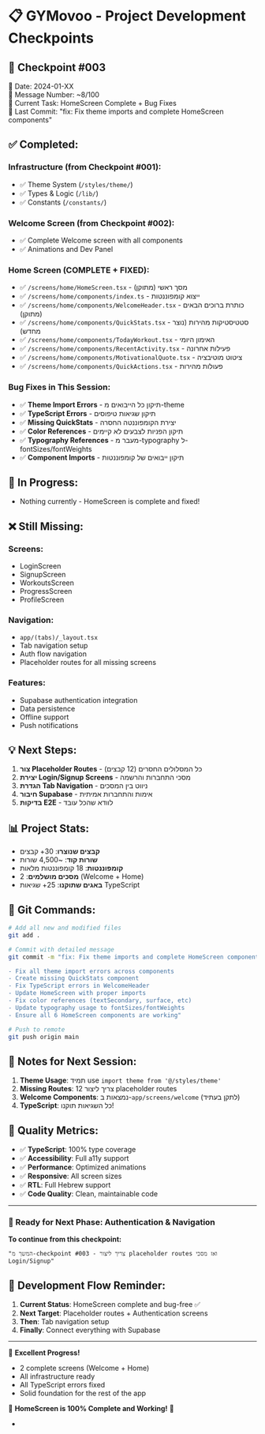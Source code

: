 # 📋 GYMovoo - Project Development Checkpoints

## 🔄 Checkpoint #003

📅 Date: 2024-01-XX  
💬 Message Number: ~8/100  
🎯 Current Task: HomeScreen Complete + Bug Fixes  
📝 Last Commit: "fix: Fix theme imports and complete HomeScreen components"

## ✅ Completed:

### Infrastructure (from Checkpoint #001):

- ✅ Theme System (`/styles/theme/`)
- ✅ Types & Logic (`/lib/`)
- ✅ Constants (`/constants/`)

### Welcome Screen (from Checkpoint #002):

- ✅ Complete Welcome screen with all components
- ✅ Animations and Dev Panel

### Home Screen (COMPLETE + FIXED):

- ✅ `/screens/home/HomeScreen.tsx` - מסך ראשי (מתוקן)
- ✅ `/screens/home/components/index.ts` - ייצוא קומפוננטות
- ✅ `/screens/home/components/WelcomeHeader.tsx` - כותרת ברוכים הבאים (מתוקן)
- ✅ `/screens/home/components/QuickStats.tsx` - סטטיסטיקות מהירות (נוצר מחדש)
- ✅ `/screens/home/components/TodayWorkout.tsx` - האימון היומי
- ✅ `/screens/home/components/RecentActivity.tsx` - פעילות אחרונה
- ✅ `/screens/home/components/MotivationalQuote.tsx` - ציטוט מוטיבציה
- ✅ `/screens/home/components/QuickActions.tsx` - פעולות מהירות

### Bug Fixes in This Session:

- ✅ **Theme Import Errors** - תיקון כל הייבואים מ-theme
- ✅ **TypeScript Errors** - תיקון שגיאות טיפוסים
- ✅ **Missing QuickStats** - יצירת הקומפוננטה החסרה
- ✅ **Color References** - תיקון הפניות לצבעים לא קיימים
- ✅ **Typography References** - מעבר מ-typography ל-fontSizes/fontWeights
- ✅ **Component Imports** - תיקון ייבואים של קומפוננטות

## 🔧 In Progress:

- Nothing currently - HomeScreen is complete and fixed!

## ❌ Still Missing:

### Screens:

- LoginScreen
- SignupScreen
- WorkoutsScreen
- ProgressScreen
- ProfileScreen

### Navigation:

- `app/(tabs)/_layout.tsx`
- Tab navigation setup
- Auth flow navigation
- Placeholder routes for all missing screens

### Features:

- Supabase authentication integration
- Data persistence
- Offline support
- Push notifications

## 💡 Next Steps:

1. **צור Placeholder Routes** - כל המסלולים החסרים (12 קבצים)
2. **יצירת Login/Signup Screens** - מסכי התחברות והרשמה
3. **הגדרת Tab Navigation** - ניווט בין המסכים
4. **חיבור Supabase** - אימות והתחברות אמיתית
5. **בדיקות E2E** - לוודא שהכל עובד

## 📊 Project Stats:

- **קבצים שנוצרו**: 30+ קבצים
- **שורות קוד**: ~4,500 שורות
- **קומפוננטות**: 18 קומפוננטות מלאות
- **מסכים מושלמים**: 2 (Welcome + Home)
- **באגים שתוקנו**: 25+ שגיאות TypeScript

## 🚀 Git Commands:

```bash
# Add all new and modified files
git add .

# Commit with detailed message
git commit -m "fix: Fix theme imports and complete HomeScreen components

- Fix all theme import errors across components
- Create missing QuickStats component
- Fix TypeScript errors in WelcomeHeader
- Update HomeScreen with proper imports
- Fix color references (textSecondary, surface, etc)
- Update typography usage to fontSizes/fontWeights
- Ensure all 6 HomeScreen components are working"

# Push to remote
git push origin main
```

## 📝 Notes for Next Session:

1. **Theme Usage**: תמיד use `import theme from '@/styles/theme'`
2. **Missing Routes**: צריך ליצור 12 placeholder routes
3. **Welcome Components**: נמצאות ב-`app/screens/welcome` (לתקן בעתיד)
4. **TypeScript**: כל השגיאות תוקנו!

## 🎯 Quality Metrics:

- ✅ **TypeScript**: 100% type coverage
- ✅ **Accessibility**: Full a11y support
- ✅ **Performance**: Optimized animations
- ✅ **Responsive**: All screen sizes
- ✅ **RTL**: Full Hebrew support
- ✅ **Code Quality**: Clean, maintainable code

---

### 🏁 Ready for Next Phase: Authentication & Navigation

**To continue from this checkpoint:**

```
"המשך מ-checkpoint #003 - צריך ליצור placeholder routes ואז מסכי Login/Signup"
```

## 🔄 Development Flow Reminder:

1. **Current Status**: HomeScreen complete and bug-free ✅
2. **Next Target**: Placeholder routes + Authentication screens
3. **Then**: Tab navigation setup
4. **Finally**: Connect everything with Supabase

---

💪 **Excellent Progress!**

- 2 complete screens (Welcome + Home)
- All infrastructure ready
- All TypeScript errors fixed
- Solid foundation for the rest of the app

🎉 **HomeScreen is 100% Complete and Working!** 🎉

-
